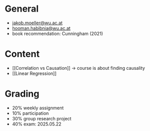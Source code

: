 # General
- jakob.moeller@wu.ac.at
- hooman.habibnia@wu.ac.at
- book recommendation: Cunningham (2021)

# Content
- [[Correlation vs Causation]] -> course is about finding causality
- [[Linear Regression]]

# Grading
- 20% weekly assignment
- 10% participation
- 30% group research project
- 40% exam: 2025.05.22
